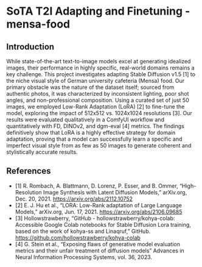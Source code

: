 # SoTA T2I Adapting and Finetuning - mensa-food

## Introduction

While state-of-the-art text-to-image models excel at generating idealized images, their performance in highly specific, real-world domains remains a key challenge. This project investigates adapting Stable Diffusion v1.5 [1] to the niche visual style of German university cafeteria (Mensa) food. Our primary obstacle was the nature of the dataset itself; sourced from authentic photos, it was characterized by inconsistent lighting, poor shot angles, and non-professional composition.
Using a curated set of just 50 images, we employed Low-Rank Adaptation (LoRA) [2] to fine-tune the model, exploring the impact of 512x512 vs. 1024x1024 resolutions [3]. Our results were evaluated qualitatively in a ComfyUI workflow and quantitatively with FD, DINOv2, and dgm-eval [4] metrics. The findings definitively show that LoRA is a highly effective strategy for domain adaptation, proving that a model can successfully learn a specific and imperfect visual style from as few as 50 images to generate coherent and stylistically accurate results.


## References

- [1] R. Rombach, A. Blattmann, D. Lorenz, P. Esser, and B. Ommer, “High-Resolution Image Synthesis with Latent Diffusion Models,” arXiv.org, Dec. 20, 2021. https://arxiv.org/abs/2112.10752
- [2] E. J. Hu et al., “LORA: Low-Rank adaptation of Large Language Models,” arXiv.org, Jun. 17, 2021. https://arxiv.org/abs/2106.09685
- [3] Hollowstrawberry, “GitHub - hollowstrawberry/kohya-colab: Accessible Google Colab notebooks for Stable Diffusion Lora training, based on the work of kohya-ss and Linaqruf,” GitHub. https://github.com/hollowstrawberry/kohya-colab
- [4] G. Stein et al., “Exposing flaws of generative model evaluation metrics and their unfair treatment of diffusion models” Advances in Neural Information Processing Systems, vol. 36, 2023.

